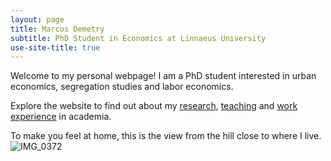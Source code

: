 ```yaml
---
layout: page
title: Marcos Demetry
subtitle: PhD Student in Economics at Linnaeus University
use-site-title: true
---
```


Welcome to my personal webpage! I am a PhD student interested in urban economics, segregation studies and labor economics.

Explore the website to find out about my [research](research.md), [teaching](teaching.md) and [work experience](resume.md) in academia.

To make you feel at home, this is the view from the hill close to where I live.
<img src="/assets/img/home-background-imgs/IMG_0372.jpeg" alt="IMG_0372"/>